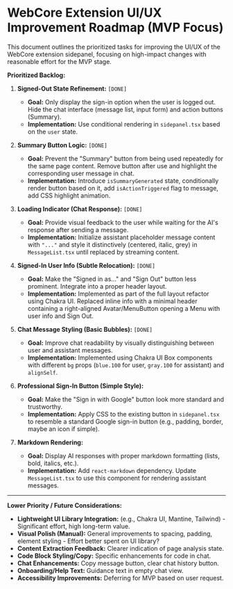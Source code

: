 # WebCore Extension UI/UX Improvement Roadmap (MVP Focus)

This document outlines the prioritized tasks for improving the UI/UX of the WebCore extension sidepanel, focusing on high-impact changes with reasonable effort for the MVP stage.

**Prioritized Backlog:**

1.  **Signed-Out State Refinement:** `[DONE]`

    - **Goal:** Only display the sign-in option when the user is logged out. Hide the chat interface (message list, input form) and action buttons (Summary).
    - **Implementation:** Use conditional rendering in `sidepanel.tsx` based on the `user` state.

2.  **Summary Button Logic:** `[DONE]`

    - **Goal:** Prevent the "Summary" button from being used repeatedly for the same page content. Remove button after use and highlight the corresponding user message in chat.
    - **Implementation:** Introduce `isSummaryGenerated` state, conditionally render button based on it, add `isActionTriggered` flag to message, add CSS highlight animation.

3.  **Loading Indicator (Chat Response):** `[DONE]`

    - **Goal:** Provide visual feedback to the user while waiting for the AI's response after sending a message.
    - **Implementation:** Initialize assistant placeholder message content with `"..."` and style it distinctively (centered, italic, grey) in `MessageList.tsx` until replaced by streaming content.

4.  **Signed-In User Info (Subtle Relocation):** `[DONE]`

    - **Goal:** Make the "Signed in as..." and "Sign Out" button less prominent. Integrate into a proper header layout.
    - **Implementation:** Implemented as part of the full layout refactor using Chakra UI. Replaced inline info with a minimal header containing a right-aligned Avatar/MenuButton opening a Menu with user info and Sign Out.

5.  **Chat Message Styling (Basic Bubbles):** `[DONE]`

    - **Goal:** Improve chat readability by visually distinguishing between user and assistant messages.
    - **Implementation:** Implemented using Chakra UI Box components with different `bg` props (`blue.100` for user, `gray.100` for assistant) and `alignSelf`.

6.  **Professional Sign-In Button (Simple Style):**

    - **Goal:** Make the "Sign in with Google" button look more standard and trustworthy.
    - **Implementation:** Apply CSS to the existing button in `sidepanel.tsx` to resemble a standard Google sign-in button (e.g., padding, border, maybe an icon if simple).

7.  **Markdown Rendering:**
    - **Goal:** Display AI responses with proper markdown formatting (lists, bold, italics, etc.).
    - **Implementation:** Add `react-markdown` dependency. Update `MessageList.tsx` to use this component for rendering assistant messages.

---

**Lower Priority / Future Considerations:**

- **Lightweight UI Library Integration:** (e.g., Chakra UI, Mantine, Tailwind) - Significant effort, high long-term value.
- **Visual Polish (Manual):** General improvements to spacing, padding, element styling - Effort better spent on UI library?
- **Content Extraction Feedback:** Clearer indication of page analysis state.
- **Code Block Styling/Copy:** Specific enhancements for code in chat.
- **Chat Enhancements:** Copy message button, clear chat history button.
- **Onboarding/Help Text:** Guidance text in empty chat view.
- **Accessibility Improvements:** Deferring for MVP based on user request.
